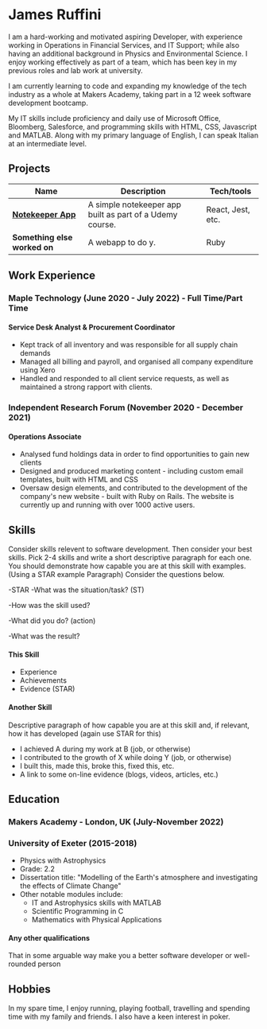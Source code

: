 # James Ruffini

I am a hard-working and motivated aspiring Developer, with experience working in Operations in Financial Services, and IT Support; while also having an additional background in Physics and Environmental Science. I enjoy working effectively as part of a team, which has been key in my previous roles and lab work at university.

I am currently learning to code and expanding my knowledge of the tech industry as a whole at Makers Academy, taking part in a 12 week software development bootcamp.

My IT skills include proficiency and daily use of Microsoft Office, Bloomberg, Salesforce, and programming skills with HTML, CSS, Javascript and MATLAB. Along with my primary language of English, I can speak Italian at an intermediate level.

## Projects

| Name                                                        | Description                                              | Tech/tools        |
| ----------------------------------------------------------- | -------------------------------------------------------- | ----------------- |
| [**Notekeeper App**](https://github.com/iniffur/NoteKeeper) | A simple notekeeper app built as part of a Udemy course. | React, Jest, etc. |
| **Something else worked on**                                | A webapp to do y.                                        | Ruby              |

## Work Experience

### Maple Technology (June 2020 - July 2022) - Full Time/Part Time  
#### Service Desk Analyst & Procurement Coordinator

- Kept track of all inventory and was responsible for all supply chain demands
- Managed all billing and payroll, and organised all company expenditure using Xero
- Handled and responded to all client service requests, as well as maintained a strong rapport with clients.

### Independent Research Forum (November 2020 - December 2021)  
#### Operations Associate

- Analysed fund holdings data in order to find opportunities to gain new clients
- Designed and produced marketing content - including custom email templates, built with HTML and CSS
- Oversaw design elements, and contributed to the development of the company's new website - built with Ruby on Rails. The website is currently up and running with over 1000 active users.

## Skills

Consider skills relevent to software development. Then consider your best skills. Pick 2-4 skills and write a short descriptive paragraph for each one. You should demonstrate how capable you are at this skill with examples.
(Using a STAR example Paragraph) Consider the questions below.

-STAR
-What was the situation/task? (ST)

-How was the skill used?

-What did you do? (action)

-What was the result?


#### This Skill

- Experience
- Achievements
- Evidence (STAR)

#### Another Skill

Descriptive paragraph of how capable you are at this skill and, if relevant, how it has developed (again use STAR for this)

- I achieved A during my work at B (job, or otherwise)
- I contributed to the growth of X while doing Y (job, or otherwise)
- I built this, made this, broke this, fixed this, etc.
- A link to some on-line evidence (blogs, videos, articles, etc.)

## Education

### Makers Academy - London, UK (July-November 2022)

### University of Exeter (2015-2018)

- Physics with Astrophysics
- Grade: 2.2
- Dissertation title: "Modelling of the Earth's atmosphere and investigating the effects of Climate Change"
- Other notable modules include:
  - IT and Astrophysics skills with MATLAB
  - Scientific Programming in C
  - Mathematics with Physical Applications

#### Any other qualifications

That in some arguable way make you a better software developer or well-rounded person

## Hobbies

In my spare time, I enjoy running, playing football, travelling and spending time with my family and friends. I also have a keen interest in poker.

